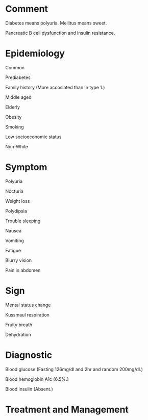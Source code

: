 # Comment

Diabetes means polyuria.
Mellitus means sweet.

Pancreatic B cell dysfunction and insulin resistance.

# Epidemiology

Common

Prediabetes

Family history
(More accosiated than in type 1.)

Middle aged

Elderly

Obesity

Smoking

Low socioeconomic status

Non-White

# Symptom

Polyuria

Nocturia

Weight loss

Polydipsia

Trouble sleeping

Nausea

Vomiting

Fatigue

Blurry vision

Pain in abdomen

# Sign

Mental status change

Kussmaul respiration

Fruity breath

Dehydration

# Diagnostic

Blood glucose
(Fasting 126mg/dl and 2hr and random 200mg/dl.)

Blood hemoglobin A1c
(6.5%.)

Blood insulin
(Absent.)

# Treatment and Management
